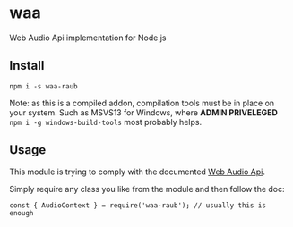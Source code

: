 # waa

Web Audio Api implementation for Node.js


## Install

```
npm i -s waa-raub
```

Note: as this is a compiled addon, compilation tools must be in place on your system.
Such as MSVS13 for Windows, where **ADMIN PRIVELEGED**
`npm i -g windows-build-tools` most probably helps.


## Usage

This module is trying to comply with the documented
[Web Audio Api](https://developer.mozilla.org/en-US/docs/Web/API/Web_Audio_API).

Simply require any class you like from the module and then follow the doc:

```
const { AudioContext } = require('waa-raub'); // usually this is enough
```
